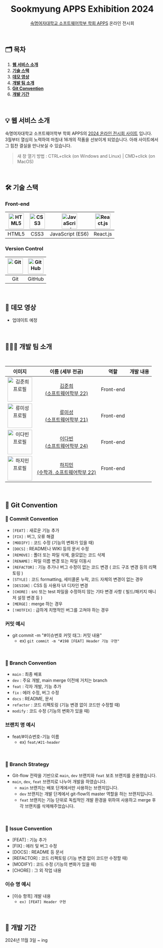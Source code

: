 <div align="center">
  <h1>Sookmyung APPS Exhibition 2024</h1>
  <p><a href='https://github.com/APPS-sookmyung'>숙명여자대학교 소프트웨어학부 학회 APPS</a>   온라인 전시회</p>
  <!-- <img src="./readme_assets/img-mainpage.png" align="center" style="width: 700px" alt="APPS 소개" />  -->
</div>

<br />

## 🗂️ 목차

1. [**웹 서비스 소개**](#1)
2. [**기술 스택**](#2)
3. [**데모 영상**](#3)
4. [**개발 팀 소개**](#4)
5. [**Git Convention**](#5)
6. [**개발 기간**](#6)

<br />

<div id="1"></div>

## 💡 웹 서비스 소개

숙명여자대학교 소프트웨어학부 학회 APPS의 <U>2024 온라인 전시회 사이트</U> 입니다.<br>
3월부터 열심히 노력하여 마침내 16개의 작품을 선보이게 되었습니다. 아래 사이트에서 그 힘찬 결실을 만나보실 수 있습니다.

> 새 창 열기 방법 : CTRL+click (on Windows and Linux) | CMD+click (on MacOS)

<br />

<div id="2"></div>

## 🛠 기술 스택

### **Front-end**

| <img src="https://profilinator.rishav.dev/skills-assets/html5-original-wordmark.svg" alt="HTML5" width="50px" height="50px" /> | <img src="https://profilinator.rishav.dev/skills-assets/css3-original-wordmark.svg" alt="CSS3" width="50px" height="50px" /> | <img src="https://profilinator.rishav.dev/skills-assets/javascript-original.svg" alt="JavaScript" width="50px" height="50px" /> | <img src="https://profilinator.rishav.dev/skills-assets/react-original-wordmark.svg" alt="React.js" width="50px" height="50px" /> |
| :----------------------------------------------------------------------------------------------------------------------------: | :--------------------------------------------------------------------------------------------------------------------------: | :-----------------------------------------------------------------------------------------------------------------------------: | :-------------------------------------------------------------------------------------------------------------------------------: |
|                                                             HTML5                                                              |                                                             CSS3                                                             |                                                        JavaScript (ES6)                                                         |                                                             React.js                                                              |

<!-- ### **Back-end**

| <img src="https://cdn.jsdelivr.net/npm/simple-icons@3.0.1/icons/vercel.svg" alt="Vercel" width="50px" height="50px" /> |
| :--------------------------------------------------------------------------------------------------------------------: |
|                                                         Vercel                                                         | -->

### **Version Control**

| <img src="https://profilinator.rishav.dev/skills-assets/git-scm-icon.svg" alt="Git" width="50px" height="50px" /> | <img src="https://cdn.jsdelivr.net/npm/simple-icons@3.0.1/icons/github.svg" alt="GitHub" width="50px" height="50px" /> |
| :---------------------------------------------------------------------------------------------------------------: | :--------------------------------------------------------------------------------------------------------------------: |
|                                                        Git                                                        |                                                         GitHub                                                         |

<br />

<div id="3"></div>

## 🎥 데모 영상

- 업데이트 예정

<br />

<div id="4"></div>

## 🏄🏻‍♀️ 개발 팀 소개

<br />

|                                               이미지                                                |                                           이름 (세부 전공)                                           |   역할    | 개발 내용 |
| :-------------------------------------------------------------------------------------------------: | :--------------------------------------------------------------------------------------------------: | :-------: | :-------: |
| <img src="https://avatars.githubusercontent.com/u/100200965?v=4" alt="김준희 프로필" width="80px"/> |     <a href="https://github.com/junheekim61" target="_blank">김준희<br />(소프트웨어학부 22)</a>     | Front-end |           |
| <img src="https://avatars.githubusercontent.com/u/128569095?v=4" alt="류미성 프로필" width="80px"/> |     <a href="https://github.com/misung-dev" target="_blank">류미성<br /> (소프트웨어학부 21)</a>     | Front-end |           |
| <img src="https://avatars.githubusercontent.com/u/162579635?v=4" alt="이다빈 프로필" width="80px"/> |     <a href="https://github.com/ninum12" target="_blank"> 이다빈<br /> (소프트웨어학부 24) </a>      | Front-end |           |
| <img src="https://avatars.githubusercontent.com/u/163178666?v=4" alt="하지민 프로필" width="80px"/> | <a href="https://github.com/j1m1n-ha" target="_blank"> 하지민<br /> (수학과, 소프트웨어학부 22) </a> | Front-end |

<br />

<div id="5"></div>

## 📌 Git Convention

### 🔵 Commit Convention

- `[FEAT]` : 새로운 기능 추가
- `[FIX]` : 버그, 오류 해결
- `[MODIFY]` : 코드 수정 (기능의 변화가 있을 때)
- `[DOCS]` : README나 WIKI 등의 문서 수정
- `[REMOVE]` : 폴더 또는 파일 삭제, 쓸모없는 코드 삭제
- `[RENAME]` : 파일 이름 변경 또는 파일 이동시
- `[REFACTOR]` : 기능 추가나 버그 수정이 없는 코드 변경 ( 코드 구조 변경 등의 리팩토링 )
- `[STYLE]` : 코드 formatting, 세미콜론 누락, 코드 자체의 변경이 없는 경우
- `[DESIGN]` : CSS 등 사용자 UI 디자인 변경
- `[CHORE]` : src 또는 test 파일을 수정하지 않는 기타 변경 사항 ( 빌드/패키지 매니저 설정 변경 등 )
- `[MERGE]` : merge 하는 경우
- `[!HOTFIX]` : 급하게 치명적인 버그를 고쳐야 하는 경우

### 커밋 예시

- git commit -m "#이슈번호 커밋 태그: 커밋 내용"
  - ex) `git commit -m "#198 [FEAT] Header 기능 구현"`

<br>

### 🔵 Branch Convention

- `main` : 최종 배포
- `dev` : 주요 개발, main merge 이전에 거치는 branch
- `feat` : 각자 개발, 기능 추가
- `fix` : 에러 수정, 버그 수정
- `docs` : README, 문서
- `refactor` : 코드 리펙토링 (기능 변경 없이 코드만 수정할 때)
- `modify` : 코드 수정 (기능의 변화가 있을 때)

### 브랜치 명 예시

- feat/#이슈번호-기능 이름
  - ex) `feat/#21-header`

<br>

### 🔵 Branch Strategy

- Git-flow 전략을 기반으로 `main`, `dev` 브랜치와 `feat` 보조 브랜치를 운용했습니다.
- `main`, `dev`, `feat` 브랜치로 나누어 개발을 하였습니다.
  - `main` 브랜치는 배포 단계에서만 사용하는 브랜치입니다.
  - `dev` 브랜치는 개발 단계에서 git-flow의 master 역할을 하는 브랜치입니다.
  - `feat` 브랜치는 기능 단위로 독립적인 개발 환경을 위하여 사용하고 merge 후 각 브랜치를 삭제해주었습니다.

<br>

### 🔵 Issue Convention

- [FEAT] : 기능 추가
- [FIX] : 에러 및 버그 수정
- [DOCS] : README 등 문서
- [REFACTOR] : 코드 리펙토링 (기능 변경 없이 코드만 수정할 때)
- [MODIFY] : 코드 수정 (기능의 변화가 있을 때)
- [CHORE] : 그 외 작업 내용

### 이슈 명 예시

- [이슈 항목] 개발 내용
  - `ex) [FEAT] Header 구현`

<br>

<div id="6"></div>

## 📅 개발 기간

2024년 11월 3일 ~ ing
